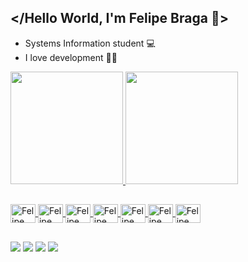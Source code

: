 ## </Hello World, I'm Felipe Braga 👾>

- Systems Information student 💻
- I love development 🧑‍💻

<div> 
  <a href="https://github.com/feslipebraga">
  <img height="180em" src="https://github-readme-stats.vercel.app/api/top-langs/?username=feslipebraga&layout=compact&langs_count=7&theme=dracula"/>
  <img height="180em" src="https://github-readme-stats.vercel.app/api?username=feslipebraga&show_icons=true&theme=dracula&include_all_commits=true&count_private=true"/>
</div>

  ##
  
<div>
 <img align="center" alt="Felipe" height="30" width="40" src="https://cdn.jsdelivr.net/gh/devicons/devicon/icons/python/python-original.svg" />
 <img align="center" alt="Felipe" height="30" width="40" src="https://cdn.jsdelivr.net/gh/devicons/devicon/icons/java/java-original.svg" />
 <img align="center" alt="Felipe" height="30" width="40" src="https://cdn.jsdelivr.net/gh/devicons/devicon/icons/javascript/javascript-original.svg" />
 <img align="center" alt="Felipe" height="30" width="40" src="https://cdn.jsdelivr.net/gh/devicons/devicon/icons/html5/html5-original.svg" />
 <img align="center" alt="Felipe" height="30" width="40" src="https://cdn.jsdelivr.net/gh/devicons/devicon/icons/css3/css3-original.svg" />
 <img align="center" alt="Felipe" height="30" width="40" src="https://cdn.jsdelivr.net/gh/devicons/devicon/icons/mysql/mysql-original.svg" />
 <img align="center" alt="Felipe" height="30" width="40" src="https://cdn.jsdelivr.net/gh/devicons/devicon/icons/postgresql/postgresql-original.svg" />
</div>
          
 ##
 
<div> 
  <a href="https://www.linkedin.com/in/feslipebraga" target="_blank"><img src="https://img.shields.io/badge/LinkedIn-0077B5?style=for-the-badge&logo=linkedin&logoColor=white" target="_blank"></a>
  <a href="https://instagram.com/feslipebraga" target="_blank"><img src="https://img.shields.io/badge/-Instagram-%23E4405F?style=for-the-badge&logo=instagram&logoColor=white" target="_blank"></a>
  <a href = "mailto:feslipebraga@gmail.com"><img src="https://img.shields.io/badge/Gmail-D14836?style=for-the-badge&logo=gmail&logoColor=white" target="_blank"></a>
  <a href="https://wa.me/5547999610461" target="_blank"><img src="https://img.shields.io/badge/WhatsApp-25D366?style=for-the-badge&logo=whatsapp&logoColor=white" target="_blank"></a>
</div>

